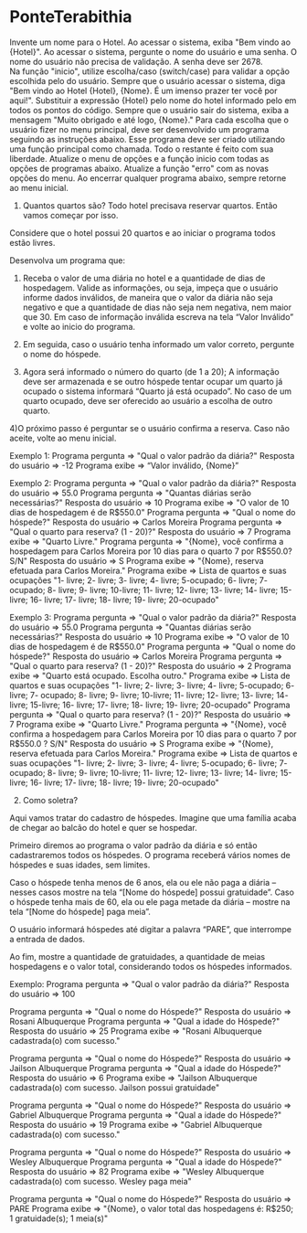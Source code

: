# PonteTerabithia

Invente um nome para o Hotel. 
Ao acessar o sistema, exiba "Bem vindo ao {Hotel}".
Ao acessar o sistema, pergunte o nome do usuário e uma senha. O nome do usuário não precisa de validação. A senha deve ser 2678.  
Na função "inicio", utilize escolha/caso (switch/case) para validar a opção escolhida pelo do usuário.
Sempre que o usuário acessar o sistema, diga "Bem vindo ao Hotel {Hotel}, {Nome}. É um imenso prazer ter você por aqui!".
Substituir a expressão {Hotel} pelo nome do hotel informado pelo em todos os pontos do código.
Sempre que o usuário sair do sistema, exiba a mensagem "Muito obrigado e até logo, {Nome}."
Para cada escolha que o usuário fizer no menu principal, deve ser desenvolvido um programa seguindo as instruções abaixo. Esse programa deve ser criado utilizando uma função principal como chamada. Todo o restante é feito com sua liberdade.
Atualize o menu de opções e a função inicio com todas as opções de programas abaixo. 
Atualize a função "erro" com as novas opções do menu.
Ao encerrar qualquer programa abaixo, sempre retorne ao menu inicial. 

1) Quantos quartos são?
Todo hotel precisava reservar quartos. 
Então vamos começar por isso. 

Considere que o hotel possui 20 quartos e ao iniciar o programa todos estão livres. 

Desenvolva um programa que: 
1) Receba o valor de uma diária no hotel e a quantidade de dias de hospedagem. Valide as informações, ou seja, impeça que o usuário informe dados inválidos, de maneira que o valor da diária não seja negativo e que a quantidade de dias não seja nem negativa, nem maior que 30. 
Em caso de informação inválida escreva na tela “Valor Inválido” e volte ao inicio do programa. 

2) Em seguida, caso o usuário tenha informado um valor correto, pergunte o nome do hóspede. 

3) Agora será informado o número do quarto (de 1 a 20); A informação deve ser armazenada e se outro hóspede tentar ocupar um quarto já ocupado o sistema informará “Quarto já está ocupado”. No caso de um quarto ocupado, deve ser oferecido ao usuário a escolha de outro quarto. 

4)O próximo passo é perguntar se o usuário confirma a reserva. Caso não aceite, volte ao menu inicial. 

Exemplo 1:
Programa pergunta   =>  "Qual o valor padrão da diária?"
Resposta do usuário =>  -12
Programa exibe         =>   “Valor inválido, {Nome}”

Exemplo 2:
Programa pergunta   =>  "Qual o valor padrão da diária?"
Resposta do usuário =>   55.0
Programa pergunta   =>  "Quantas diárias serão necessárias?"
Resposta do usuário =>  10
Programa exibe         =>  "O valor de 10 dias de hospedagem é de R$550.0"
Programa pergunta   =>  "Qual o nome do hóspede?"
Resposta do usuário =>  Carlos Moreira
Programa pergunta   =>  "Qual o quarto para reserva? (1 - 20)?"
Resposta do usuário =>  7
Programa exibe         =>  "Quarto Livre."
Programa pergunta   =>  "{Nome}, você confirma a hospedagem para Carlos Moreira por 10 dias para o quarto 7 por R$550.0? S/N"
Resposta do usuário =>  S
Programa exibe         =>  "{Nome}, reserva efetuada para Carlos Moreira."
Programa exibe         =>  Lista de quartos e suas ocupações "1- livre; 2- livre; 3- livre; 4- livre; 5-ocupado; 6- livre; 7- ocupado; 8- livre; 9- livre; 10-livre; 11- livre; 12- livre; 13- livre; 14- livre; 15-livre; 16- livre; 17- livre; 18- livre; 19- livre; 20-ocupado"

Exemplo 3:
Programa pergunta   =>  "Qual o valor padrão da diária?"
Resposta do usuário =>  55.0
Programa pergunta   =>  "Quantas diárias serão necessárias?"
Resposta do usuário =>  10
Programa exibe         =>  "O valor de 10 dias de hospedagem é de R$550.0"
Programa pergunta   =>  "Qual o nome do hóspede?"
Resposta do usuário =>  Carlos Moreira
Programa pergunta   =>  "Qual o quarto para reserva? (1 - 20)?"
Resposta do usuário =>  2
Programa exibe         =>  "Quarto está ocupado. Escolha outro."
Programa exibe         =>  Lista de quartos e suas ocupações "1- livre; 2- livre; 3- livre; 4- livre; 5-ocupado; 6- livre; 7- ocupado; 8- livre; 9- livre; 10-livre; 11- livre; 12- livre; 13- livre; 14- livre; 15-livre; 16- livre; 17- livre; 18- livre; 19- livre; 20-ocupado"
Programa pergunta   =>  "Qual o quarto para reserva? (1 - 20)?"
Resposta do usuário =>  7
Programa exibe         =>  "Quarto Livre."
Programa pergunta   =>  "{Nome}, você confirma a hospedagem para Carlos Moreira por 10 dias para o quarto 7 por R$550.0 ? S/N"
Resposta do usuário =>  S
Programa exibe         =>  "{Nome}, reserva efetuada para Carlos Moreira."
Programa exibe         =>  Lista de quartos e suas ocupações "1- livre; 2- livre; 3- livre; 4- livre; 5-ocupado; 6- livre; 7- ocupado; 8- livre; 9- livre; 10-livre; 11- livre; 12- livre; 13- livre; 14- livre; 15-livre; 16- livre; 17- livre; 18- livre; 19- livre; 20-ocupado"


2) Como soletra?

Aqui vamos tratar do cadastro de hóspedes. 
Imagine que uma família acaba de chegar ao balcão do hotel e quer se hospedar. 

Primeiro diremos ao programa o valor padrão da diária e só então cadastraremos todos os hóspedes. 
O programa receberá vários nomes de hóspedes e suas idades, sem limites. 

Caso o hóspede tenha menos de 6 anos, ela ou ele não paga a diária – nesses casos mostre na tela “[Nome do hóspede] possui gratuidade”.
Caso o hóspede tenha mais de 60, ela ou ele paga metade da diária – mostre na tela “[Nome do hóspede] paga meia”.

O usuário informará hóspedes até digitar a palavra “PARE”, que interrompe a entrada de dados. 

Ao fim, mostre a quantidade de gratuidades, a quantidade de meias hospedagens e o valor total, considerando todos os hóspedes informados.

Exemplo:
Programa pergunta   => "Qual o valor padrão da diária?"
Resposta do usuário => 100

Programa pergunta   => "Qual o nome do Hóspede?"
Resposta do usuário => Rosani Albuquerque
Programa pergunta   => "Qual a idade do Hóspede?"
Resposta do usuário => 25
Programa exibe         => "Rosani Albuquerque cadastrada(o) com sucesso."

Programa pergunta   => "Qual o nome do Hóspede?"
Resposta do usuário => Jailson Albuquerque
Programa pergunta   => "Qual a idade do Hóspede?"
Resposta do usuário => 6
Programa exibe          => "Jailson Albuquerque cadastrada(o) com sucesso. Jailson possui gratuidade"

Programa pergunta   => "Qual o nome do Hóspede?"
Resposta do usuário => Gabriel Albuquerque
Programa pergunta   => "Qual a idade do Hóspede?"
Resposta do usuário => 19
Programa exibe          => "Gabriel Albuquerque cadastrada(o) com sucesso."

Programa pergunta   => "Qual o nome do Hóspede?"
Resposta do usuário => Wesley Albuquerque
Programa pergunta   => "Qual a idade do Hóspede?"
Resposta do usuário => 82
Programa exibe	      => "Wesley Albuquerque cadastrada(o) com sucesso. Wesley paga meia"

Programa pergunta   => "Qual o nome do Hóspede?"
Resposta do usuário => PARE
Programa exibe          => "{Nome}, o valor total das hospedagens é: R$250; 1 gratuidade(s); 1 meia(s)"
